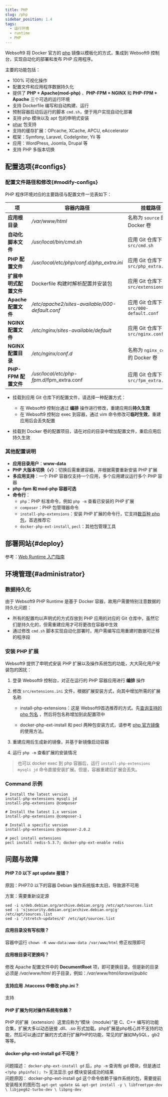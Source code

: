 ```yaml
---
title: PHP
slug: /php
sidebar_position: 1.4
tags:
  - 运行环境
  - runtime
  - PHP
---
```



Websoft9 将 Docker 官方的 [php](https://hub.docker.com/_/php) 镜像以模板化的方式，集成到 Websoft9 控制台，实现自动化的部署和发布 PHP 应用程序。   

主要的功能包括：

- 100% 可视化操作
- 配置文件和应用程序数据持久化
- 提供了 **PHP + Apache(mod-php)** 、**PHP-FPM + NGINX** 和 **PHP-FPM + Apache** 三个可选的运行环境
- 支持 Dockerfile 编写和自动构建、运行
- 预制容器启动后运行的脚本 `cmd.sh`，便于用户实现自动化部署
- 支持 php 模块以及 apt 包的申明式安装
- [phar](https://www.php.net/manual/zh/intro.phar.php) 包支持
- 支持的缓存扩展：OPcache, XCache, APCU, eAccelerator
- 框架：Symfony, Laravel, CodeIgniter, Yii 等
- 应用：WordPress, Joomla, Drupal 等
- 支持 PHP 多版本切换

## 配置选项{#configs}

### 配置文件路径和修改{#modify-configs}

PHP 程序环境对应的主要路径与配置文件一览表如下：

  | 项                 | 容器内路径                                      | 挂载路径                               |
  | ------------------ | ----------------------------------------------- | -------------------------------------- |
  | **应用根目录**        | */var/www/html*                                 | 名称为 `source` 的 Docker 卷           |
  | **自动化脚本文件**     | */usr/local/bin/cmd.sh*                         | 应用 Git 仓库下 `src/cmd.sh`           |
  | **PHP 配置文件**       | */usr/local/etc/php/conf.d/php_extra.ini*       | 应用 Git 仓库下 `src/php_extra.ini`     |
  | **扩展申明式配置文件** | Dockerfile 构建时解析配置并安装包               | 应用 Git 仓库下 `src/extensions.ini`    |
  | **Apache 配置文件**    | */etc/apache2/sites-available/000-default.conf* | 应用 Git 仓库下 `src/000-default.conf` |
  | **NGINX 配置文件**     | */etc/nginx/sites-available/default*            | 应用 Git 仓库下 `src/nginx.conf`       |
  | **NGINX 配置目录**     | */etc/nginx/conf.d*                             | 名称为 `nginx_conf` 的 Docker 卷       |
  | **PHP-FPM 配置文件**   | */usr/local/etc/php-fpm.d*/fpm_extra.conf       | 应用 Git 仓库下 `src/fpm_extra.conf`    |

  - 挂载到应用 Git 仓库下的配置文件，请选择一种配置方式：

    - 在 Websoft9 控制台通过 **编排** 操作进行修改，重建应用后**持久生效**
    - 在 Websoft9 控制台 exec 到容器，通过 vim 命令修改可**临时生效**，重建应用后会丢失配置

  - 挂载到 Docker 卷的配置项目，请在对应的目录中增加配置文件，重启应用后持久生效
  

### 其他配置说明

- **应用目录用户**：**www-data**
- **PHP 大版本切换（√）**：切换后需重建容器，并根据需要重新安装 PHP 扩展
- **多应用支持**：一个 PHP 容器仅支持一个应用，多个应用建议运行多个 PHP 容器
- **php-fpm 和 mod-php 容器可选**
- **命令行**：
  - `php`：PHP 标准命令，例如 `php -m` 查看已安装的 PHP 扩展
  - `composer`：PHP 包管理器命令
  - `install-php-extensions`：安装 PHP 扩展的命令行，它支持[数百种 php 包](https://github.com/mlocati/docker-php-extension-installer?tab=readme-ov-file#supported-php-extensions)，首选推荐它
  - `docker-php-ext-install`, `pecl`：其他包管理工具

## 部署网站{#deploy}

参考：[Web Runtime 入门指南](./runtime)

## 环境管理{#administrator}

### 数据持久化

由于 Websoft9 PHP Runtime 是基于 Docker 容器，故用户需要特别注意数据的持久化问题：

- 所有的配置均以声明式的方式存放到 PHP 应用的对应的 Git 仓库中，虽然它们是持久化的，但需重建应用才可将更改在容器中生效
- 通过修改 `cmd.sh` 脚本实现自动化部署时，用户需编写应用重建时数据可迁移的程序段

### 安装 PHP 扩展

Websoft9 提供了申明式安装 PHP 扩展以及操作系统包的功能，大大简化用户安装包的困扰：

1. 登录 Websoft9 控制台，对正在运行的 PHP 容器应用进行 **编排** 操作

2. 修改 `src/extensions.ini` 文件，根据扩展安装方式，向其中增加所需的扩展名称

   - install-php-extensions：这是 Websoft9首选推荐的方式。先[查询支持的 php 包名](https://github.com/mlocati/docker-php-extension-installer?tab=readme-ov-file#supported-php-extensions) ，然后将包名称增加到此配置项中

   - docker-php-ext-install 和 pecl 两种包安装方式，请参考 [php 官方镜像](https://hub.docker.com/_/php) 的使用方法。

3. 重建应用后生成新的镜像，并基于新镜像启动容器

4. 运行 `php -m` 查看扩展的安装情况


> 也可以 docker exec 到 php 容器后，运行 `install-php-extensions mysqli jd` 命令直接安装扩展。但是，容器重建后扩展会丢失。  

### Command 示例

```
# Install the latest version
install-php-extensions mysqli jd
install-php-extensions @composer

# Install the latest 1.x version
install-php-extensions @composer-1

# Install a specific version
install-php-extensions @composer-2.0.2

# pecl install extensions
pecl install redis-5.3.7; docker-php-ext-enable redis
```

## 问题与故障

#### PHP 7.0 以下 **apt update** 报错？

原因：PHP7.0 以下的容器 Debian 操作系统版本太旧，导致源不可用   

方案：需要重新设定源  

  ```
  sed -i s/deb.debian.org/archive.debian.org/g /etc/apt/sources.list
  sed -i 's|security.debian.org|archive.debian.org|g' /etc/apt/sources.list
  sed -i '/stretch-updates/d' /etc/apt/sources.list
  ```

#### 应用目录没有写权限？

容器中运行 `chown -R www-data:www-data /var/www/html` 修正权限即可

#### 应用根目录可更换吗？

修改 Apache 配置文件中的 **DocumentRoot** 项，即可更换目录。但是新的目录必须是 */var/www/html* 的子目录，例如：*/var/www/html/laravel/public*

#### 支持应用 .htaccess 中修改 php.ini？

支持

#### PHP 扩展为何对操作系统有依赖？

PHP 的扩展（extension）这里应称为“模块（module）”是 C、C++ 编写的功能合集，扩展大多以动态链接 .dll、.so 形式加载。php扩展是php核心并不支持的功能，然后可以通过扩展的方式进行扩展PHP的功能，常见的扩展如MySQL，gb2等等。

#### docker-php-ext-install gd 不可用？

问题描述： `docker-php-ext-install gd` 后，`php -m` 查询有 gd 模块，但是通过 `<?php phpinfo(); ?>`  无法显示 gd 模块安装成功的结果  
问题原因： docker-php-ext-install gd 这个命令依赖于操作系统的包，需要提前安装相关的图形包
    ```
    apt-get update && apt-get install -y \
		libfreetype-dev \
		libjpeg62-turbo-dev \
		libpng-dev
    ```
